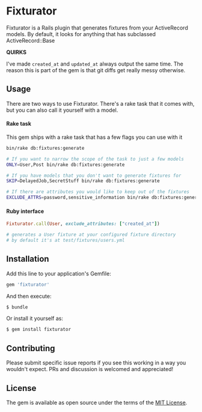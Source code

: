 # Fixturator

Fixturator is a Rails plugin that generates fixtures from your ActiveRecord
models. By default, it looks for anything that has subclassed
ActiveRecord::Base

**QUIRKS**

I've made `created_at` and `updated_at` always output the same time. The reason
this is part of the gem is that git diffs get really messy otherwise.

## Usage

There are two ways to use Fixturator. There's a rake task that it comes with,
but you can also call it yourself with a model.

#### Rake task

This gem ships with a rake task that has a few flags you can use with it

```sh
bin/rake db:fixtures:generate

# If you want to narrow the scope of the task to just a few models
ONLY=User,Post bin/rake db:fixtures:generate

# If you have models that you don't want to generate fixtures for
SKIP=DelayedJob,SecretStuff bin/rake db:fixtures:generate

# If there are attributes you would like to keep out of the fixtures
EXCLUDE_ATTRS=password,sensitive_information bin/rake db:fixtures:generate
```

#### Ruby interface

```rb
Fixturator.call(User, exclude_attributes: ["created_at"])

# generates a User fixture at your configured fixture directory
# by default it's at test/fixtures/users.yml
```



## Installation
Add this line to your application's Gemfile:

```ruby
gem 'fixturator'
```

And then execute:
```bash
$ bundle
```

Or install it yourself as:
```bash
$ gem install fixturator
```

## Contributing
Please submit specific issue reports if you see this working in a way you
wouldn't expect. PRs and discussion is welcomed and appreciated!

## License
The gem is available as open source under the terms of the [MIT License](http://opensource.org/licenses/MIT).
